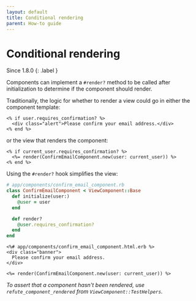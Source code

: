 ```yaml
---
layout: default
title: Conditional rendering
parent: How-to guide
---
```


# Conditional rendering

Since 1.8.0
{: .label }

Components can implement a `#render?` method to be called after initialization to determine if the component should render.

Traditionally, the logic for whether to render a view could go in either the component template:

```erb
<% if user.requires_confirmation? %>
  <div class="alert">Please confirm your email address.</div>
<% end %>
```

or the view that renders the component:

```erb
<% if current_user.requires_confirmation? %>
  <%= render(ConfirmEmailComponent.new(user: current_user)) %>
<% end %>
```

Using the `#render?` hook simplifies the view:

```ruby
# app/components/confirm_email_component.rb
class ConfirmEmailComponent < ViewComponent::Base
  def initialize(user:)
    @user = user
  end

  def render?
    @user.requires_confirmation?
  end
end
```

```erb
<%# app/components/confirm_email_component.html.erb %>
<div class="banner">
  Please confirm your email address.
</div>
```

```erb
<%= render(ConfirmEmailComponent.new(user: current_user)) %>
```

_To assert that a component hasn't been rendered, use `refute_component_rendered` from `ViewComponent::TestHelpers`._

